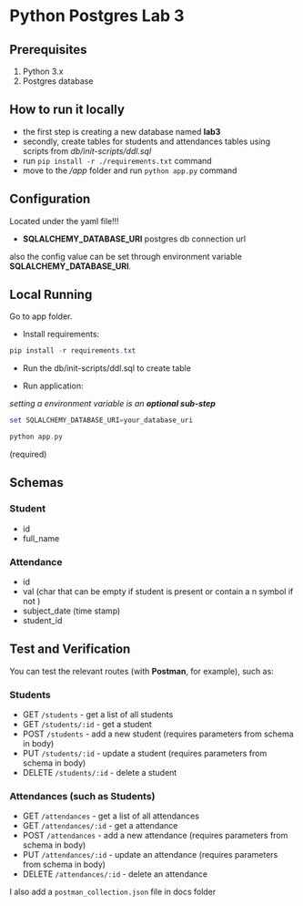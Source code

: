 # Python Postgres Lab 3

## Prerequisites

1. Python 3.x
2. Postgres database

## How to run it locally

- the first step is creating a new database named **lab3**
- secondly, create tables for students and attendances tables using scripts from _db/init-scripts/ddl.sql_
- run `pip install -r ./requirements.txt` command
- move to the _/app_ folder and run `python app.py` command

## Configuration

Located under the yaml file!!!

- **SQLALCHEMY_DATABASE_URI** postgres db connection url

also the config value can be set through environment variable **SQLALCHEMY_DATABASE_URI**.

## Local Running

Go to app folder.

- Install requirements:

```powershell
pip install -r requirements.txt
```

- Run the db/init-scripts/ddl.sql to create table

- Run application:

_setting a environment variable is an **optional sub-step**_

```powershell
set SQLALCHEMY_DATABASE_URI=your_database_uri
```

```powershell
python app.py
```

(required)

## Schemas

### Student

- id
- full_name

### Attendance

- id
- val (char that can be empty if student is present or contain a n symbol if not )
- subject_date (time stamp)
- student_id

## Test and Verification

You can test the relevant routes (with **Postman**, for example), such as:

### Students

- GET `/students` - get a list of all students
- GET `/students/:id` - get a student
- POST `/students` - add a new student (requires parameters from schema in body)
- PUT `/students/:id` - update a student (requires parameters from schema in body)
- DELETE `/students/:id` - delete a student

### Attendances (such as Students)

- GET `/attendances` - get a list of all attendances
- GET `/attendances/:id` - get a attendance
- POST `/attendances` - add a new attendance (requires parameters from schema in body)
- PUT `/attendances/:id` - update an attendance (requires parameters from schema in body)
- DELETE `/attendances/:id` - delete an attendance

I also add a `postman_collection.json` file in docs folder
